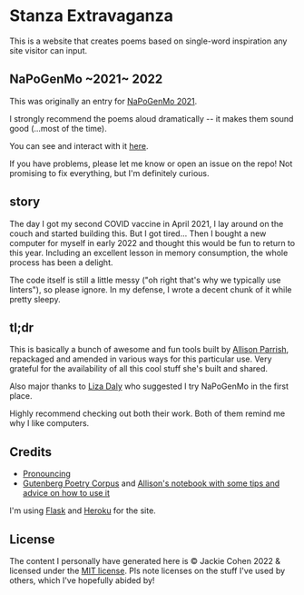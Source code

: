 # Stanza Extravaganza

This is a website that creates poems based on single-word inspiration any site visitor can input.

## NaPoGenMo ~2021~ 2022

This was originally an entry for [NaPoGenMo 2021](https://github.com/NaPoGenMo/NaPoGenMo2021).

I strongly recommend the poems aloud dramatically -- it makes them sound good (...most of the time).

You can see and interact with it [here](https://stanza-extravaganza.herokuapp.com/). 

If you have problems, please let me know or open an issue on the repo! Not promising to fix everything, but I'm definitely curious.

## story 

The day I got my second COVID vaccine in April 2021, I lay around on the couch and started building this. But I got tired... Then I bought a new computer for myself in early 2022 and thought this would be fun to return to this year. Including an excellent lesson in memory consumption, the whole process has been a delight.

The code itself is still a little messy ("oh right that's why we typically use linters"), so please ignore. In my defense, I wrote a decent chunk of it while pretty sleepy.

## tl;dr

This is basically a bunch of awesome and fun tools built by [Allison Parrish](https://www.decontextualize.com/), repackaged and amended in various ways for this particular use. Very grateful for the availability of all this cool stuff she's built and shared.

Also major thanks to [Liza Daly](https://lizadaly.com/) who suggested I try NaPoGenMo in the first place.

Highly recommend checking out both their work. Both of them remind me why I like computers. 

## Credits

* [Pronouncing](https://pypi.org/project/pronouncing/)
* [Gutenberg Poetry Corpus](https://github.com/aparrish/gutenberg-poetry-corpus) and [Allison's notebook with some tips and advice on how to use it](https://github.com/aparrish/gutenberg-poetry-corpus/blob/master/quick-experiments.ipynb)

I'm using [Flask](https://flask.palletsprojects.com/en/2.0.x/) and [Heroku](http://heroku.com/) for the site.


## License

The content I personally have generated here is &copy; Jackie Cohen 2022 & licensed under the [MIT license](https://opensource.org/licenses/MIT). Pls note licenses on the stuff I've used by others, which I've hopefully abided by!


